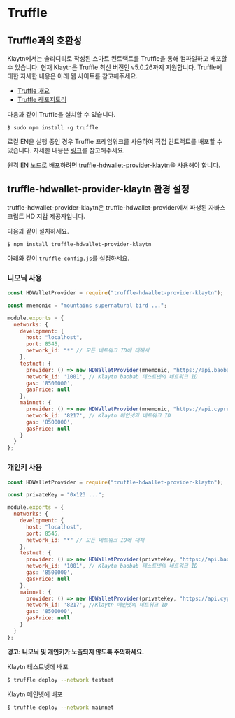 # Truffle

## Truffle과의 호환성

Klaytn에서는 솔리디티로 작성된 스마트 컨트랙트를 Truffle을 통해 컴파일하고 배포할 수 있습니다. 현재 Klaytn은 Truffle 최신 버전인 v5.0.26까지 지원합니다. Truffle에 대한 자세한 내용은 아래 웹 사이트를 참고해주세요.

* [Truffle 개요](https://truffleframework.com/docs/truffle/overview)
* [Truffle 레포지토리](https://github.com/trufflesuite/truffle)

다음과 같이 Truffle을 설치할 수 있습니다.

```text
$ sudo npm install -g truffle
```

로컬 EN을 실행 중인 경우 Truffle 프레임워크를 사용하여 직접 컨트랙트를 배포할 수 있습니다. 자세한 내용은 [링크](../getting-started/quick-start/deploy-a-smart-contract.md#deploying-a-smart-contract-using-truffle)를 참고해주세요.

원격 EN 노드로 배포하려면 [truffle-hdwallet-provider-klaytn](https://www.npmjs.com/package/truffle-hdwallet-provider-klaytn)을 사용해야 합니다.

## truffle-hdwallet-provider-klaytn 환경 설정

truffle-hdwallet-provider-klaytn은 truffle-hdwallet-provider에서 파생된 자바스크립트 HD 지갑 제공자입니다.

다음과 같이 설치하세요.

```text
$ npm install truffle-hdwallet-provider-klaytn
```

아래와 같이 `truffle-config.js`를 설정하세요.

### 니모닉 사용

```javascript
const HDWalletProvider = require("truffle-hdwallet-provider-klaytn");

const mnemonic = "mountains supernatural bird ...";

module.exports = {
  networks: {
    development: {
      host: "localhost",
      port: 8545,
      network_id: "*" // 모든 네트워크 ID에 대해서
    },
    testnet: {
      provider: () => new HDWalletProvider(mnemonic, "https://api.baobab.klaytn.net:8651"),
      network_id: '1001', // Klaytn baobab 테스트넷의 네트워크 ID
      gas: '8500000',
      gasPrice: null
    },
    mainnet: {
      provider: () => new HDWalletProvider(mnemonic, "https://api.cypress.klaytn.net:8651"),
      network_id: '8217', // Klaytn 메인넷의 네트워크 ID
      gas: '8500000',
      gasPrice: null
    }
  }
};
```

### 개인키 사용

```javascript
const HDWalletProvider = require("truffle-hdwallet-provider-klaytn");

const privateKey = "0x123 ...";

module.exports = {
  networks: {
    development: {
      host: "localhost",
      port: 8545,
      network_id: "*" // 모든 네트워크 ID에 대해
    },
    testnet: {
      provider: () => new HDWalletProvider(privateKey, "https://api.baobab.klaytn.net:8651"),
      network_id: '1001', // Klaytn baobab 테스트넷의 네트워크 ID
      gas: '8500000',
      gasPrice: null
    },
    mainnet: {
      provider: () => new HDWalletProvider(privateKey, "https://api.cypress.klaytn.net:8651"),
      network_id: '8217', //Klaytn 메인넷의 네트워크 ID
      gas: '8500000',
      gasPrice: null
    }
  }
};
```

**경고: 니모닉 및 개인키가 노출되지 않도록 주의하세요.**

Klaytn 테스트넷에 배포

```bash
$ truffle deploy --network testnet
```

Klaytn 메인넷에 배포

```bash
$ truffle deploy --network mainnet
```


